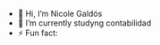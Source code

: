 - 👋 Hi, I’m Nicole Galdós
- 🌱 I’m currently studyng contabilidad
- ⚡ Fun fact:

<!---
NicoleG26/NicoleG26 is a ✨ special ✨ repository because its `README.md` (this file) appears on your GitHub profile.
You can click the Preview link to take a look at your changes.
--->
